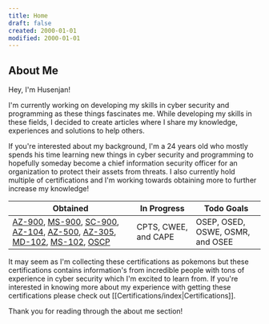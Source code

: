 ```yaml
---
title: Home
draft: false
created: 2000-01-01
modified: 2000-01-01
---
```


## About Me

Hey, I'm Husenjan!

I'm currently working on developing my skills in cyber security and programming as these things fascinates me. While developing my skills in these fields, I decided to create articles where I share my knowledge, experiences and solutions to help others.

If you're interested about my background, I'm a 24 years old who mostly spends his time learning new things in cyber security and programming to hopefully someday become a chief information security officer for an organization to protect their assets from threats.  I also currently hold multiple of certifications and I'm working towards obtaining more to further increase my knowledge!

| Obtained                                                                                                                                                                                                                                                                                                                                                                                                                                                                                                                                                                                                                                                                                                                                                                                                        | In Progress          | Todo Goals                       |
| --------------------------------------------------------------------------------------------------------------------------------------------------------------------------------------------------------------------------------------------------------------------------------------------------------------------------------------------------------------------------------------------------------------------------------------------------------------------------------------------------------------------------------------------------------------------------------------------------------------------------------------------------------------------------------------------------------------------------------------------------------------------------------------------------------------- | -------------------- | -------------------------------- |
| [AZ-900](https://learn.microsoft.com/en-us/users/husenjan/credentials/686e367eb51f9614), [MS-900](https://learn.microsoft.com/en-us/users/husenjan/credentials/aab886951d2cec68), [SC-900](https://learn.microsoft.com/en-us/users/husenjan/credentials/191a48d26936b5f4), [AZ-104](https://learn.microsoft.com/en-us/users/husenjan/credentials/f5d62077c174a42f), [AZ-500](https://learn.microsoft.com/en-us/users/husenjan/credentials/63db89b5064d17ff), [AZ-305](https://learn.microsoft.com/en-us/users/husenjan/credentials/ae5226222b6183c4), [MD-102](https://learn.microsoft.com/en-us/users/husenjan/credentials/1ddb60c27ac1f814), [MS-102](https://learn.microsoft.com/en-us/users/husenjan/credentials/f6b075b311d35955), [OSCP](https://www.credential.net/b96accfa-fc61-44bd-b439-ce05d2c3a7b9) | CPTS, CWEE, and CAPE | OSEP, OSED, OSWE, OSMR, and OSEE |

It may seem as I'm collecting these certifications as pokemons but these certifications contains information's from incredible people with tons of experience in cyber security which I'm excited to learn from. If you're interested in knowing more about my experience with getting these certifications please check out [[Certifications/index|Certifications]].

Thank you for reading through the about me section!
